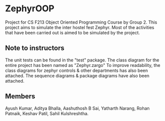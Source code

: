 ZephyrOOP
=============
Project for CS F213 Object Oriented Programming Course by Group 2.
This project aims to simulate the inter hostel fest Zephyr. Most of the activities that have been carried out is aimed to be simulated by the project. 

## Note to instructors

The unit tests can be found in the "test" package.
The class diagram for the entire project has been named as "Zephyr.zargo"
To improve readability, the class diagrams for zephyr controls & other departments has also been attached.
The sequence diagrams & package diagrams have also been attached.

## Members

Ayush Kumar,
Aditya Bhalla,
Aashuthosh B Sai,
Yatharth Narang,
Rohan Patnaik,
Keshav Patil,
Sahil Kulshreshtha.

